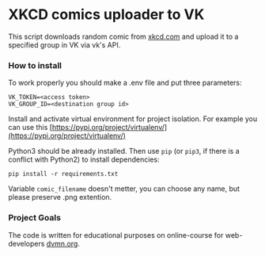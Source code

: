 # XKCD comics uploader to VK

This script downloads random comic from [xkcd.com](xkcd.com) and upload it to a specified group in VK via vk's API.

### How to install

To work properly you should make a .env file and put three parameters:
```
VK_TOKEN=<access token>
VK_GROUP_ID=<destination group id>
```

Install and activate virtual environment for project isolation. For example you can use this [https://pypi.org/project/virtualenv/](https://pypi.org/project/virtualenv/)


Python3 should be already installed. 
Then use `pip` (or `pip3`, if there is a conflict with Python2) to install dependencies:
```
pip install -r requirements.txt
```

Variable `comic_filename` doesn't metter, you can choose any name, but please preserve .png extention.

### Project Goals

The code is written for educational purposes on online-course for web-developers [dvmn.org](https://dvmn.org/).